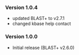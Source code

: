 ### Version 1.0.4
- updated BLAST+ to v2.7.1
- changed kbase help contact

### Version 1.0.0
- Initial release (BLAST+ v2.6.0)

